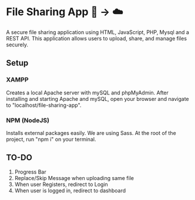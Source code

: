 # File Sharing App :page_facing_up: → :cloud:

A secure file sharing application using HTML, JavaScript, PHP, Mysql and a REST API. This application allows users to upload, share, and manage files securely.

## Setup

### XAMPP

Creates a local Apache server with mySQL and phpMyAdmin. After installing and starting Apache and mySQL, open your browser and navigate to "localhost/file-sharing-app".

### NPM (NodeJS)

Installs external packages easily. We are using Sass. At the root of the project, run "npm i" on your terminal.

## TO-DO

1. Progress Bar
2. Replace/Skip Message when uploading same file
3. When user Registers, redirect to Login
4. When user is logged in, redirect to dashboard
